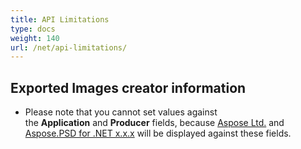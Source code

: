 ```yaml
---
title: API Limitations
type: docs
weight: 140
url: /net/api-limitations/
---
```


## **Exported Images creator information**
- Please note that you cannot set values against the **Application** and **Producer** fields, because [Aspose Ltd.](https://www.aspose.com) and [Aspose.PSD for .NET x.x.x](https://products.aspose.com/psd/net) will be displayed against these fields.
